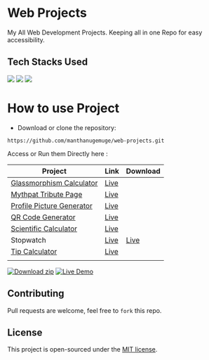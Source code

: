 # Web Projects
My All Web Development Projects.
Keeping all in one Repo for easy accessibility. 

## Tech Stacks Used

<a target="_blank" href="https://www.w3schools.com/html/default.asp"><img src="https://img.shields.io/badge/html5%20-%23E34F26.svg?&style=for-the-badge&logo=html5&logoColor=white"></img></a>
<a target="_blank" href="https://www.w3schools.com/css/default.asp"><img src="https://img.shields.io/badge/css3%20-%231572B6.svg?&style=for-the-badge&logo=css3&logoColor=white"></img></a>
<a target="_blank" href="https://www.w3schools.com/js/default.asp"><img src="https://img.shields.io/badge/javascript%20-%23323330.svg?&style=for-the-badge&logo=javascript&logoColor=%23F7DF1E"></img></a>

# How to use Project 

- Download or clone the repository:

```
https://github.com/manthanugemuge/web-projects.git
```

Access or Run them Directly here :

|Project|Link|Download|
| ------------- | ------------- | ------------- |
|[Glassmorphism Calculator](https://github.com/manthanugemuge/Web-Projects/tree/main/glassmorphism-calculator)|[Live](https://manthanugemuge.github.io/web-projects/glassmorphism-calculator/)||
|[Mythpat Tribute Page](https://github.com/manthanugemuge/web-projects/tree/main/mythpat-tribute-page)|[Live](https://manthanugemuge.github.io/web-projects/mythpat-tribute-page)||
|[Profile Picture Generator](https://github.com/manthanugemuge/web-projects/tree/main/profile-picture-generator)|[Live](https://manthanugemuge.github.io/web-projects/profile-picture-generator)||
|[QR Code Generator](https://github.com/manthanugemuge/web-projects/tree/main/qr-code-generator)|[Live](https://manthanugemuge.github.io/web-projects/qr-code-generator)||
|[Scientific Calculator](https://github.com/manthanugemuge/web-projects/tree/main/scientific-calculator)|[Live](https://manthanugemuge.github.io/web-projects/scientific-calculator)||
|Stopwatch|[Live](https://github.com/manthanugemuge/web-projects/tree/main/stop-watch)|[Live](https://manthanugemuge.github.io/web-projects/stop-watch)|
|[Tip Calculator](https://github.com/manthanugemuge/web-projects/tree/main/tip-calculator)|[Live](https://manthanugemuge.github.io/web-projects/tip-calculator)||
||||

[![Download zip](https://custom-icon-badges.herokuapp.com/badge/-Download-navy?style=for-the-badge&logo=download&logoColor=white "Download zip")](https://github.com/manthanugemuge/web-projects/archive/refs/heads/main.zip) 
[![Live Demo](https://custom-icon-badges.herokuapp.com/badge/-Live-brightgreen?style=for-the-badge&logo=eye&logoColor=white "Live Demo")](https://manthanugemuge.github.io/web-projects/)

## Contributing
Pull requests are welcome, feel free to ```fork``` this repo.

## License
This project is open-sourced under the [MIT license]().
